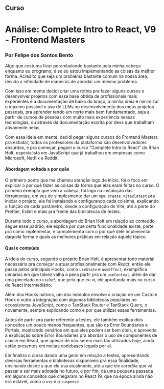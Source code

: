 ## Curso

# Análise: Complete Intro to React, V9 - Frontend Masters

### Por Felipe dos Santos Bento

Algo que costuma ficar perambulando bastante pela minha cabeça enquanto eu programo, é se eu estou implementando as
coisas da melhor forma. Acredito que seja um problema bastante comum na nossa área, devido a infinidade de maneiras
de abordar um mesmo problema.

Com isso em mente decidi criar uma rotina pra fazer alguns cursos e desenvolver projetos com essa base obtida de
profissionais mais experientes e a documentação de baixo do braço, a minha ideia é minimizar o máximo possível o uso de
LLMs no desenvolvimento dos meus projetos pessoais, pra aprender tendo um norte mais bem fundamentado, seja a partir
de cursos de pessoas com muito mais experiência nessas tecnologias, ou através da documentação escrita por devs que
trabalham ativamente nelas.

Com essa ideia em mente, decidi pegar alguns cursos do Frontend Masters pra estudar, todos os professores da plataforma
são desenvolvedores absurdos, e pra começar, peguei o curso "Complete Intro to React" do Brian Holt, especialista em
JavaScript que já trabalhou em empresas como Microsoft, Netflix e Reddit.

#### Abordagem voltada a por quês

O primeiro ponto que me chamou atenção logo de início, foi o foco em explicar o por quê fazer as coisas da forma que
elas eram feitas no curso. O primeiro exemplo que vem a cabeça, foi logo na instalação das ferramentas, em vez de
simplesmente dar um `npm create vite@latest` pra iniciar o projeto, ele foi instalando e configurando cada coisinha,
explicando a função de cada parâmetro, desde a configuração do Vite, até a parte do Prettier, Eslint e mais
pra frente das bibliotecas de testes.

Durante todo o curso, a abordagem do Brian Holt em relação ao conteúdo segue esse padrão, ele explica por que certa
funcionalidade existe, parte pra como implementar, e complementa com o por quê dele implementar daquela forma e quais
as melhores práticas em relação àquele tópico.

#### Qual o conteúdo

A ideia do curso, segundo o próprio Brian Holt, é apresentar todo material necessário pra começar a atuar
profissionalmente com _React_, então ele passa pelos principais Hooks, como `useState` e `useEffect`, exemplifica
cenários em que talvez valha a pena partir pra um `useContext`, além de dar uma pincelada no `useRef`, que pelo que eu vi,
ele aprofunda mais no curso de React intermediário.

Além dos Hooks nativos, um dos módulos envolve a criação de um Custom Hook e outro a integração com algumas bibliotecas
populares no ecossistema JavaScript, como o TanStack Router e TanStack Query, e novamente, sempre explicando como e
por que utilizar essas ferramentas.

Antes de partir pra parte referente a testes, ele também explica dois conceitos um pouco menos frequentes, que são os
Error Boundaries e Portais, mostrando cenários em que eles podem ser bem úteis, e aproveita a explicação sobre Error
Boundaries pra abordar o uso de componentes de classe em React, que apesar de não serem mais tão utilizados hoje, ainda
estão presentes em muitas codebases legado por aí.

Ele finaliza o curso dando uma geral em relação a testes, apresentando diversas ferramentas e bibliotecas disponíveis
pra essa finalidade, ensinando desde a que ele usa atualmente, até a que ele acredita que vá passar a ser mais adotada
no futuro, e por fim, dá uma pequena passada em alguns conceitos que chegaram no React 19, que na época ainda não era
estável, como o `use` e o `suspense`

